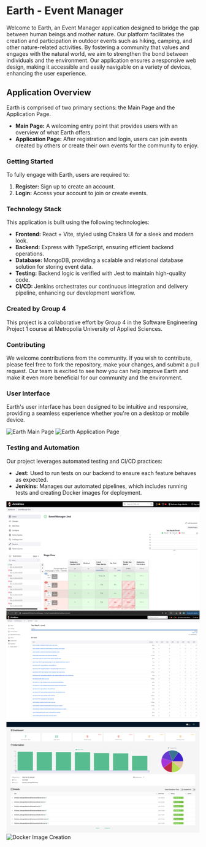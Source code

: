 # Earth - Event Manager

Welcome to Earth, an Event Manager application designed to bridge the gap between human beings and mother nature. Our platform facilitates the creation and participation in outdoor events such as hiking, camping, and other nature-related activities. By fostering a community that values and engages with the natural world, we aim to strengthen the bond between individuals and the environment. Our application ensures a responsive web design, making it accessible and easily navigable on a variety of devices, enhancing the user experience.

## Application Overview

Earth is comprised of two primary sections: the Main Page and the Application Page.

- **Main Page:** A welcoming entry point that provides users with an overview of what Earth offers.
- **Application Page:** After registration and login, users can join events created by others or create their own events for the community to enjoy.

### Getting Started

To fully engage with Earth, users are required to:

1. **Register:** Sign up to create an account.
2. **Login:** Access your account to join or create events.

### Technology Stack

This application is built using the following technologies:

- **Frontend:** React + Vite, styled using Chakra UI for a sleek and modern look.
- **Backend:** Express with TypeScript, ensuring efficient backend operations.
- **Database:** MongoDB, providing a scalable and relational database solution for storing event data.
- **Testing:** Backend logic is verified with Jest to maintain high-quality code.
- **CI/CD:** Jenkins orchestrates our continuous integration and delivery pipeline, enhancing our development workflow.

### Created by Group 4

This project is a collaborative effort by Group 4 in the Software Engineering Project 1 course at Metropolia University of Applied Sciences.

### Contributing

We welcome contributions from the community. If you wish to contribute, please feel free to fork the repository, make your changes, and submit a pull request. Our team is excited to see how you can help improve Earth and make it even more beneficial for our community and the environment.

### User Interface

Earth's user interface has been designed to be intuitive and responsive, providing a seamless experience whether you're on a desktop or mobile device.

![Earth Main Page]([path-to-your-main-page-screenshot](https://github.com/amirghari/Event_Manager/blob/main/Ui/Screenshot%202024-03-14%20at%2016.47.52.png))
![Earth Application Page](https://github.com/amirghari/Event_Manager/blob/main/Ui/Screenshot%202024-03-14%20at%2016.47.33.png)

### Testing and Automation

Our project leverages automated testing and CI/CD practices:

- **Jest:** Used to run tests on our backend to ensure each feature behaves as expected.
- **Jenkins:** Manages our automated pipelines, which includes running tests and creating Docker images for deployment.

![Jenkins Pipeline](https://github.com/amirghari/Event_Manager/blob/main/Jenkins%20Tests/Jenkins_Pipline_.png)
![Jenkins Backend Testing](https://github.com/amirghari/Event_Manager/blob/main/Jenkins%20Tests/JenkinsBackendTest.png)
![Jest Backend Testing](https://github.com/amirghari/Event_Manager/blob/main/Backend/test-reports/Backend%20Testing.png)
![Docker Image Creation](https://github.com/amirghari/Event_Manager/blob/main/Jenkins%20Tests/eventmanager_dockerhub.pngt)

